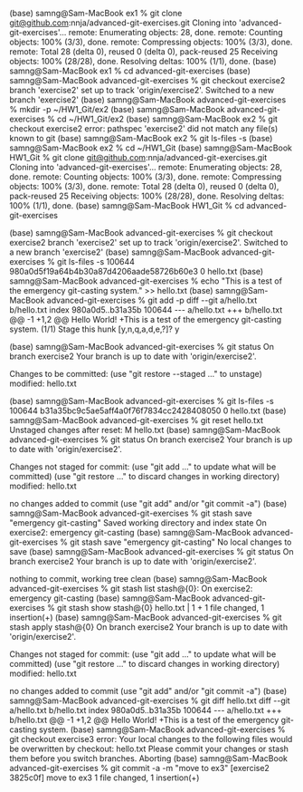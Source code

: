 (base) samng@Sam-MacBook ex1 % git clone git@github.com:nnja/advanced-git-exercises.git
Cloning into 'advanced-git-exercises'...
remote: Enumerating objects: 28, done.
remote: Counting objects: 100% (3/3), done.
remote: Compressing objects: 100% (3/3), done.
remote: Total 28 (delta 0), reused 0 (delta 0), pack-reused 25
Receiving objects: 100% (28/28), done.
Resolving deltas: 100% (1/1), done.
(base) samng@Sam-MacBook ex1 % cd advanced-git-exercises
(base) samng@Sam-MacBook advanced-git-exercises % git checkout exercise2
branch 'exercise2' set up to track 'origin/exercise2'.
Switched to a new branch 'exercise2'
(base) samng@Sam-MacBook advanced-git-exercises % mkdir -p ~/HW1_Git/ex2
(base) samng@Sam-MacBook advanced-git-exercises % cd ~/HW1_Git/ex2
(base) samng@Sam-MacBook ex2 % git checkout exercise2
error: pathspec 'exercise2' did not match any file(s) known to git
(base) samng@Sam-MacBook ex2 %  git ls-files -s
(base) samng@Sam-MacBook ex2 % cd ~/HW1_Git
(base) samng@Sam-MacBook HW1_Git % git clone git@github.com:nnja/advanced-git-exercises.git
Cloning into 'advanced-git-exercises'...
remote: Enumerating objects: 28, done.
remote: Counting objects: 100% (3/3), done.
remote: Compressing objects: 100% (3/3), done.
remote: Total 28 (delta 0), reused 0 (delta 0), pack-reused 25
Receiving objects: 100% (28/28), done.
Resolving deltas: 100% (1/1), done.
(base) samng@Sam-MacBook HW1_Git % cd advanced-git-exercises

(base) samng@Sam-MacBook advanced-git-exercises % git checkout exercise2
branch 'exercise2' set up to track 'origin/exercise2'.
Switched to a new branch 'exercise2'
(base) samng@Sam-MacBook advanced-git-exercises % git ls-files -s
100644 980a0d5f19a64b4b30a87d4206aade58726b60e3 0	hello.txt
(base) samng@Sam-MacBook advanced-git-exercises % echo "This is a test of the emergency 
git-casting system." >> hello.txt
(base) samng@Sam-MacBook advanced-git-exercises %  git add -p
diff --git a/hello.txt b/hello.txt
index 980a0d5..b31a35b 100644
--- a/hello.txt
+++ b/hello.txt
@@ -1 +1,2 @@
 Hello World!
+This is a test of the emergency git-casting system.
(1/1) Stage this hunk [y,n,q,a,d,e,?]? y

(base) samng@Sam-MacBook advanced-git-exercises % git status
On branch exercise2
Your branch is up to date with 'origin/exercise2'.

Changes to be committed:
  (use "git restore --staged <file>..." to unstage)
	modified:   hello.txt

(base) samng@Sam-MacBook advanced-git-exercises % git ls-files -s
100644 b31a35bc9c5ae5aff4a0f76f7834cc2428408050 0	hello.txt
(base) samng@Sam-MacBook advanced-git-exercises % git reset hello.txt
Unstaged changes after reset:
M	hello.txt
(base) samng@Sam-MacBook advanced-git-exercises % git status
On branch exercise2
Your branch is up to date with 'origin/exercise2'.

Changes not staged for commit:
  (use "git add <file>..." to update what will be committed)
  (use "git restore <file>..." to discard changes in working directory)
	modified:   hello.txt

no changes added to commit (use "git add" and/or "git commit -a")
(base) samng@Sam-MacBook advanced-git-exercises % git stash save "emergency git-casting"
Saved working directory and index state On exercise2: emergency git-casting
(base) samng@Sam-MacBook advanced-git-exercises % git stash save "emergency git-casting"
No local changes to save
(base) samng@Sam-MacBook advanced-git-exercises % git status
On branch exercise2
Your branch is up to date with 'origin/exercise2'.

nothing to commit, working tree clean
(base) samng@Sam-MacBook advanced-git-exercises % git stash list
stash@{0}: On exercise2: emergency git-casting
(base) samng@Sam-MacBook advanced-git-exercises % git stash show stash@{0}
 hello.txt | 1 +
 1 file changed, 1 insertion(+)
(base) samng@Sam-MacBook advanced-git-exercises % git stash apply stash@{0}
On branch exercise2
Your branch is up to date with 'origin/exercise2'.

Changes not staged for commit:
  (use "git add <file>..." to update what will be committed)
  (use "git restore <file>..." to discard changes in working directory)
	modified:   hello.txt

no changes added to commit (use "git add" and/or "git commit -a")
(base) samng@Sam-MacBook advanced-git-exercises % git diff hello.txt
diff --git a/hello.txt b/hello.txt
index 980a0d5..b31a35b 100644
--- a/hello.txt
+++ b/hello.txt
@@ -1 +1,2 @@
 Hello World!
+This is a test of the emergency git-casting system.
(base) samng@Sam-MacBook advanced-git-exercises % git checkout exercise3
error: Your local changes to the following files would be overwritten by checkout:
	hello.txt
Please commit your changes or stash them before you switch branches.
Aborting
(base) samng@Sam-MacBook advanced-git-exercises % git commit -a -m "move to ex3"
[exercise2 3825c0f] move to ex3
 1 file changed, 1 insertion(+)

